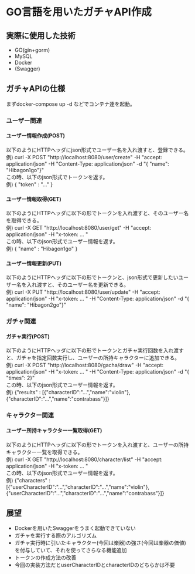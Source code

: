 # GO言語を用いたガチャAPI作成
## 実際に使用した技術
- GO(gin+gorm)
- MySQL
- Docker
- (Swagger)

## ガチャAPIの仕様
まずdocker-compose up -d などでコンテナ達を起動。
### ユーザー関連
#### ユーザー情報作成(POST)
以下のようにHTTPヘッダにjson形式でユーザー名を入れ渡すと、登録できる。<br>
例) curl -X POST "http://localhost:8080/user/create" -H  "accept: application/json" -H  "Content-Type: application/json" -d "{  \"name\": \"Hibagon1go\"}" <br>
この時、以下のjson形式でトークンを返す。<br>
例) { "token" : "..." }
#### ユーザー情報取得(GET)
以下のようにHTTPヘッダに以下の形でトークンを入れ渡すと、そのユーザー名を取得できる。<br>
例) curl -X GET "http://localhost:8080/user/get" -H  "accept: application/json" -H  "x-token: ... " <br>
この時、以下のjson形式でユーザー情報を返す。<br>
例) { "name" : "Hibagon1go" }
#### ユーザー情報更新(PUT)
以下のようにHTTPヘッダに以下の形でトークンと、json形式で更新したいユーザー名を入れ渡すと、そのユーザー名を更新できる。<br>
例) curl -X PUT "http://localhost:8080/user/update" -H  "accept: application/json" -H  "x-token: ... " -H  "Content-Type: application/json" -d "{  \"name\": \"Hibagon2go\"}"

### ガチャ関連
#### ガチャ実行(POST)
以下のようにHTTPヘッダに以下の形でトークンとガチャ実行回数を入れ渡すと、ガチャを指定回数実行し、ユーザーの所持キャラクターに追加できる。<br>
例) curl -X POST "http://localhost:8080/gacha/draw" -H  "accept: application/json" -H  "x-token: ... " -H  "Content-Type: application/json" -d "{  \"times\": 2}" <br>
この時、以下のjson形式でユーザー情報を返す。<br>
例) {"results" : [{"characterID":"...","name":"violin"},{"characterID":"...","name":"contrabass"}]}

### キャラクター関連
#### ユーザー所持キャラクター一覧取得(GET)
以下のようにHTTPヘッダに以下の形でトークンを入れ渡すと、ユーザーの所持キャラクター一覧を取得できる。<br>
例) curl -X GET "http://localhost:8080/character/list" -H  "accept: application/json" -H  "x-token: ... " <br>
この時、以下のjson形式でユーザー情報を返す。<br>
例) {"characters" : [{"userCharacterID":"...","characterID":"...","name":"violin"},{"userCharacterID":"...","characterID":"...","name":"contrabass"}]}

## 展望
- Dockerを用いたSwaggerをうまく起動できていない
- ガチャを実行する際のアルゴリズム
- ガチャ実行時に引いたキャラクター(今回は楽器)の強さ(今回は楽器の価値)を付与していて、それを使ってさらなる機能追加
- トークンの作成方法の改善
- 今回の実装方法だとuserCharacterIDとcharacterIDのどちらかは不要

